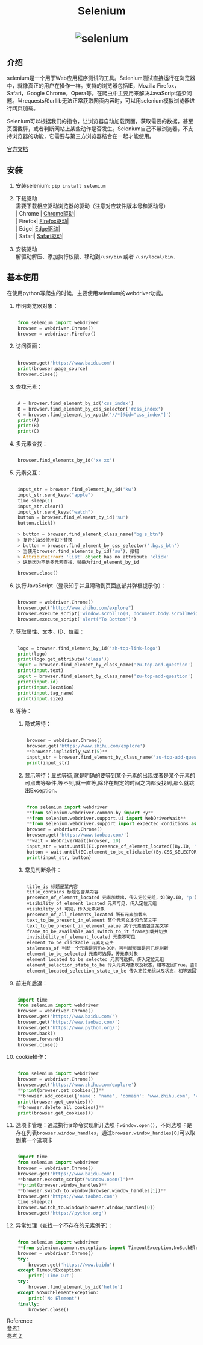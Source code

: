 # <div align="center"> Selenium </div>  
# <div align="center"> ![selenium](https://raw.githubusercontent.com/linjinzhong/Picture/master/selenium.png) </div>  

## 介绍
selenium是一个用于Web应用程序测试的工具。Selenium测试直接运行在浏览器中，就像真正的用户在操作一样。支持的浏览器包括IE，Mozilla Firefox，Safari，Google Chrome，Opera等。在爬虫中主要用来解决JavaScript渲染问题。当requests和urllib无法正常获取网页内容时，可以用selenium模拟浏览器进行网页加载。  

Selenium可以根据我们的指令，让浏览器自动加载页面，获取需要的数据，甚至页面截屏，或者判断网站上某些动作是否发生。Selenium自己不带浏览器，不支持浏览器的功能，它需要与第三方浏览器结合在一起才能使用。

[官方文档](https://selenium-python.readthedocs.io/installation.html)

## 安装  
1. 安装selenium: `pip install selenium`  

2. 下载驱动  
需要下载相应驱动浏览器的驱动（注意对应软件版本号和驱动号）  
| Chrome | [Chrome驱动](https://sites.google.com/a/chromium.org/chromedriver/downloads)|  
| Firefox| [Firefox驱动](https://github.com/mozilla/geckodriver/releases)|  
| Edge| [Edge驱动](https://developer.microsoft.com/en-us/microsoft-edge/tools/webdriver/)|  
| Safari| [Safari驱动](https://webkit.org/blog/6900/webdriver-support-in-safari-10/)|  

3. 安装驱动  
解驱动解压、添加执行权限、移动到`/usr/bin` 或者 `/usr/local/bin.`  

## 基本使用
在使用python写爬虫的时候，主要使用selenium的webdriver功能。  

1. 申明浏览器对象：  
```python

	from selenium import webdriver  
	browser = webdriver.Chrome()  
	browser = webdriver.Firefox()  
```  

2. 访问页面：  
```python
	
	browser.get('https://www.baidu.com')  
	print(browser.page_source)  
	browser.close()  
```  

3. 查找元素：  
```python 

	A = browser.find_element_by_id('css_index')  
	B = browser.find_element_by_css_selector('#css_index')  
	C = browser.find_element_by_xpath('//*[@id="css_index"]')  
	print(A)  
	print(B)  
	print(C)  
```  

4. 多元素查找：  
```python  

	browser.find_elements_by_id('xx xx')  
```  

5. 元素交互：  
```python  

	input_str = browser.find_element_by_id('kw')  
	input_str.send_keys("apple")  
	time.sleep(1)  
	input_str.clear()  
	input_str.send_keys("watch")  
	button = browser.find_element_by_id('su')  
	button.click()  
	
	> button = browser.find_element_class_name('bg s_btn')  
	> 复合class使用如下替换  
	> button = browser.find_element_by_css_selector('.bg.s_btn')  
	> 当使用browser.find_elements_by_id('su')，报错  
	> AttributeError: 'list' object has no attribute 'click'  
	> 这是因为不是多元素查找，替换为find_element_by_id  

	browser.close()  
```  

6. 执行JavaScript（登录知乎并且滑动到页面底部并弹框提示你）：  
```python

	browser = webdriver.Chrome()  
	browser.get("http://www.zhihu.com/explore")  
	browser.execute_script('window.scrollTo(0, document.body.scrollHeight)')  
	browser.execute_script('alert("To Bottom")')  
```  

7. 获取属性、文本、ID、位置：  
```python  

	logo = browser.find_element_by_id('zh-top-link-logo')  
	print(logo)  
	print(logo.get_attribute('class'))  
	input = browser.find_element_by_class_name('zu-top-add-question')  
	print(input.text)  
	input = browser.find_element_by_class_name('zu-top-add-question')  
	print(input.id)  
	print(input.location)  
	print(input.tag_name)  
	print(input.size)  
```  

8. 等待：  
	1. 隐式等待：  
	```python

		browser = webdriver.Chrome()  
		browser.get('https://www.zhihu.com/explore')  
		**browser.implicitly_wait(5)**  
		input_str = browser.find_element_by_class_name('zu-top-add-question')  
		print(input_str)  
	```  

	2. 显示等待：显式等待,就是明确的要等到某个元素的出现或者是某个元素的可点击等条件,等不到,就一直等,除非在规定的时间之内都没找到,那么就跳出Exception。    
	```python  

		from selenium import webdriver  
		**from selenium.webdriver.common.by import By**  
		**from selenium.webdriver.support.ui import WebDriverWait**  
		**from selenium.webdriver.support import expected_conditions as EC**  
		browser = webdriver.Chrome()  
		browser.get('https://www.taobao.com/')  
		**wait = WebDriverWait(browser, 10)  
		input_str = wait.until(EC.presence_of_element_located((By.ID, 'q')))  
		button = wait.until(EC.element_to_be_clickable((By.CSS_SELECTOR, '.btn-search')))**  
		print(input_str, button)  
	```  

	3. 常见判断条件：    
	```python  

		title_is 标题是某内容  
		title_contains 标题包含某内容  
		presence_of_element_located 元素加载出，传入定位元组，如(By.ID, 'p')  
		visibility_of_element_located 元素可见，传入定位元组  
		visibility_of 可见，传入元素对象  
		presence_of_all_elements_located 所有元素加载出  
		text_to_be_present_in_element 某个元素文本包含某文字  
		text_to_be_present_in_element_value 某个元素值包含某文字  
		frame_to_be_available_and_switch_to_it frame加载并切换  
		invisibility_of_element_located 元素不可见  
		element_to_be_clickable 元素可点击  
		staleness_of 判断一个元素是否仍在DOM，可判断页面是否已经刷新  
		element_to_be_selected 元素可选择，传元素对象  
		element_located_to_be_selected 元素可选择，传入定位元组  
		element_selection_state_to_be 传入元素对象以及状态，相等返回True，否则返回False  
		element_located_selection_state_to_be 传入定位元组以及状态，相等返回True，否则返回False  
	```  	 

9. 前进和后退：  
```python  

	import time  
	from selenium import webdriver  
	browser = webdriver.Chrome()  
	browser.get('https://www.baidu.com/')  
	browser.get('https://www.taobao.com/')  
	browser.get('https://www.python.org/')  
	browser.back()  
	browser.forward()    
	browser.close()  
```  

10. cookie操作：  
```python  

	from selenium import webdriver  
	browser = webdriver.Chrome()  
	browser.get('https://www.zhihu.com/explore')  
	**print(browser.get_cookies())**  
	**browser.add_cookie({'name': 'name', 'domain': 'www.zhihu.com', 'value': 'zhaofan'})**  
	print(browser.get_cookies())  
	**browser.delete_all_cookies()**  
	print(browser.get_cookies())  
```  

11. 选项卡管理：通过执行js命令实现新开选项卡`window.open()`，不同选项卡是存在列表`browser.window_handles`，通过`browser.window_handles[0]`可以取到第一个选项卡  
```python  

	import time  
	from selenium import webdriver  
	browser = webdriver.Chrome()  
	browser.get('https://www.baidu.com')  
	**browser.execute_script('window.open()')**  
	**print(browser.window_handles)**  
	**browser.switch_to.window(browser.window_handles[1])**  
	browser.get('https://www.taobao.com')  
	time.sleep(2)  
	browser.switch_to.window(browser.window_handles[0])  
	browser.get('https://python.org')  
```  

12. 异常处理（查找一个不存在的元素例子）：  
```python  

	from selenium import webdriver  
	**from selenium.common.exceptions import TimeoutException,NoSuchElementException**  
	browser = webdriver.Chrome()  
	try:  
		browser.get('https://www.baidu')  
	except TimeoutException:  
		print('Time Out')  
	try:  
		browser.find_element_by_id('hello')  
	except NoSuchElementException:  
		print('No Element')  
	finally:  
		browser.close()  
```  

Reference  
[参考1](https://selenium-python.readthedocs.io/api.html#module-selenium.webdriver.common.action_chains)  
[参考２](https://blog.csdn.net/qq_29186489/article/details/78661008)